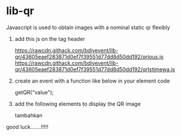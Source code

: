 # lib-qr
Javascript is used to obtain images with a nominal static qr flexibly

1. add this js on the tag header

   https://rawcdn.githack.com/bdiyevent/lib-qr/43605eaef283871d0ef7f39551d77dd8d50dd192/qrious.js
   https://rawcdn.githack.com/bdiyevent/lib-qr/43605eaef283871d0ef7f39551d77dd8d50dd192/qrIstimewa.js



2. create an event with a function like below in your element code

   getQR("value");



3. add the following elements to display the QR image

   tambahkan  <img id=imageQR>
   
   
   
good luck.......!!!!!
